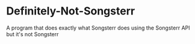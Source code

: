 # Definitely-Not-Songsterr
A program that does exactly what Songsterr does using the Songsterr API but it's not Songsterr

